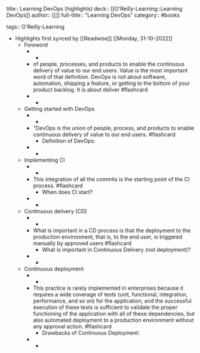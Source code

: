 title:: Learning DevOps (highlights)
deck:: [[O'Reilly-Learning::Learning DevOps]]
author:: [[]]
full-title:: "Learning DevOps"
category:: #books

tags:: O'Reilly-Learning

- Highlights first synced by [[Readwise]] [[Monday, 31-10-2022]]
	- Foreword
		- -
		- of people, processes, and products to enable the continuous delivery of value to our end users. Value is the most important word of that definition. DevOps is not about software, automation, shipping a feature, or getting to the bottom of your product backlog. It is about deliver #flashcard
		- -
	- Getting started with DevOps
		- -
		- "DevOps is the union of people, process, and products to enable continuous delivery of value to our end users. #flashcard
			- Definition of DevOps:
		- -
	- Implementing CI
		- -
		- This integration of all the commits is the starting point of the CI process. #flashcard
			- When does CI start?
		- -
	- Continuous delivery (CD)
		- -
		- What is important in a CD process is that the deployment to the production environment, that is, to the end user, is triggered manually by approved users #flashcard
			- What is important in Continuous Delivery (not deployment)?
		- -
	- Continuous deployment
		- -
		- This practice is rarely implemented in enterprises because it requires a wide coverage of tests (unit, functional, integration, performance, and so on) for the application, and the successful execution of these tests is sufficient to validate the proper functioning of the application with all of these dependencies, but also automated deployment to a production environment without any approval action. #flashcard
			- Drawbacks of Continuous Deployment:
		- -